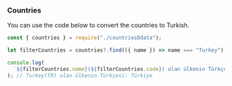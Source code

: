 
### Countries
You can use the code below to convert the countries to Turkish.

```js
const { countries } = require("./countriesDdata");

let filterCountries = countries?.find(({ name }) => name === "Turkey");

console.log(
  `${filterCountries.name}(${filterCountries.code}) olan ülkenin Türkçesi: ${filterCountries.tr_name}`
); // Turkey(TR) olan ülkenin Türkçesi: Türkiye 

```
